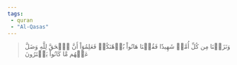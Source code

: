 ```yaml
---
tags: 
 - quran 
 - "Al-Qasas"
---
```


> وَنَزَعۡنَا مِن كُلِّ أُمَّةٖ شَهِيدٗا فَقُلۡنَا هَاتُواْ بُرۡهَٰنَكُمۡ فَعَلِمُوٓاْ أَنَّ ٱلۡحَقَّ لِلَّهِ وَضَلَّ عَنۡهُم مَّا كَانُواْ يَفۡتَرُونَ
